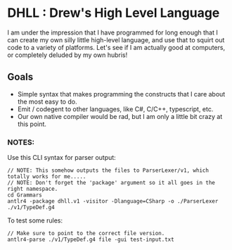 # DHLL : Drew's High Level Language
I am under the impression that I have programmed for long enough that I can create my own silly little high-level language, and use that to squirt
out code to a variety of platforms.  Let's see if I am actually good at computers, or completely deluded by my own hubris!


## Goals
- Simple syntax that makes programming the constructs that I care about the most easy to do.  
- Emit / codegent to other languages, like C#, C/C++, typescript, etc.
- Our own native compiler would be rad, but I am only a little bit crazy at this point.









### NOTES:
Use this CLI syntax for parser output:
```
// NOTE: This somehow outputs the files to ParserLexer/v1, which totally works for me.....
// NOTE: Don't forget the 'package' argument so it all goes in the right namespace.
cd Grammars
antlr4 -package dhll.v1 -visitor -Dlanguage=CSharp -o ./ParserLexer ./v1/TypeDef.g4 
```

To test some rules:
```
// Make sure to point to the correct file version.
antlr4-parse ./v1/TypeDef.g4 file -gui test-input.txt
```